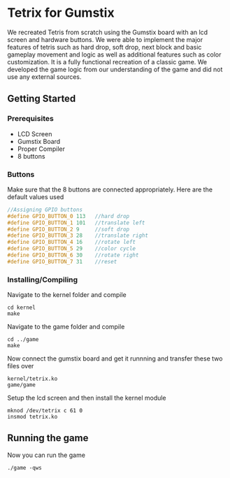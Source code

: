 # Tetrix for Gumstix

We recreated Tetris from scratch using the Gumstix board with an lcd screen and hardware buttons. We were able to implement the major features of tetris such as hard drop, soft drop, next block and basic gameplay movement and logic as well as additional features such as color customization. It is a fully functional recreation of a classic game. We developed the game logic from our understanding of the game and did not use any external sources. 

## Getting Started

### Prerequisites

- LCD Screen
- Gumstix Board
- Proper Compiler
- 8 buttons

### Buttons

Make sure that the 8 buttons are connected appropriately. Here are the default values used

```c
//Assigning GPIO buttons 
#define GPIO_BUTTON_0 113	//hard drop
#define GPIO_BUTTON_1 101	//translate left
#define GPIO_BUTTON_2 9		//soft drop
#define GPIO_BUTTON_3 28	//translate right
#define GPIO_BUTTON_4 16	//rotate left
#define GPIO_BUTTON_5 29	//color cycle 
#define GPIO_BUTTON_6 30	//rotate right
#define GPIO_BUTTON_7 31	//reset
```

### Installing/Compiling

Navigate to the kernel folder and compile

```
cd kernel
make
```

Navigate to the game folder and compile

```
cd ../game
make
```

Now connect the gumstix board and get it runnning and transfer these two files over

```
kernel/tetrix.ko
game/game
```

Setup the lcd screen and then install the kernel module

```
mknod /dev/tetrix c 61 0
insmod tetrix.ko
```

## Running the game

Now you can run the game

```
./game -qws
```


